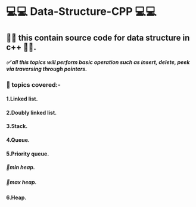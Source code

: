 <!-- @format -->

# 💻💻 Data-Structure-CPP 💻💻

## 🔗🔗 this contain source code for data structure in c++ 🔗🔗.

##### ✅ all this topics will perform basic operation such as insert, delete, peek via traversing through pointers.

### 🔵 topics covered:-

#### 1.Linked list.

#### 2.Doubly linked list.

#### 3.Stack.

#### 4.Queue.

#### 5.Priority queue.

##### 📍min heap.

##### 📍max heap.

#### 6.Heap.
